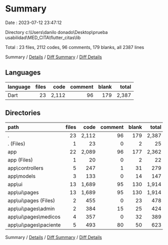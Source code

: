 # Summary

Date : 2023-07-12 23:47:12

Directory c:\\Users\\danilo donado\\Desktop\\prueba usabilidad\\MED_CITA\\flutter_citas\\lib

Total : 23 files,  2112 codes, 96 comments, 179 blanks, all 2387 lines

Summary / [Details](details.md) / [Diff Summary](diff.md) / [Diff Details](diff-details.md)

## Languages
| language | files | code | comment | blank | total |
| :--- | ---: | ---: | ---: | ---: | ---: |
| Dart | 23 | 2,112 | 96 | 179 | 2,387 |

## Directories
| path | files | code | comment | blank | total |
| :--- | ---: | ---: | ---: | ---: | ---: |
| . | 23 | 2,112 | 96 | 179 | 2,387 |
| . (Files) | 1 | 23 | 0 | 2 | 25 |
| app | 22 | 2,089 | 96 | 177 | 2,362 |
| app (Files) | 1 | 20 | 0 | 2 | 22 |
| app\\controllers | 5 | 247 | 1 | 31 | 279 |
| app\\models | 3 | 133 | 0 | 14 | 147 |
| app\\ui | 13 | 1,689 | 95 | 130 | 1,914 |
| app\\ui\\pages | 13 | 1,689 | 95 | 130 | 1,914 |
| app\\ui\\pages (Files) | 2 | 455 | 0 | 23 | 478 |
| app\\ui\\pages\\admin | 2 | 384 | 15 | 25 | 424 |
| app\\ui\\pages\\medicos | 4 | 357 | 0 | 32 | 389 |
| app\\ui\\pages\\paciente | 5 | 493 | 80 | 50 | 623 |

Summary / [Details](details.md) / [Diff Summary](diff.md) / [Diff Details](diff-details.md)